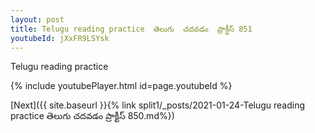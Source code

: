 ```yaml
---
layout: post
title: Telugu reading practice  తెలుగు  చదవడం  ప్రాక్టీస్ 851
youtubeId: jXxFR9LSYsk
---
```

 
 
Telugu reading practice
 
 
 
 
 


{% include youtubePlayer.html id=page.youtubeId %}
 
[Next]({{ site.baseurl }}{% link  split1/_posts/2021-01-24-Telugu reading practice  తెలుగు  చదవడం  ప్రాక్టీస్ 850.md%})
 
